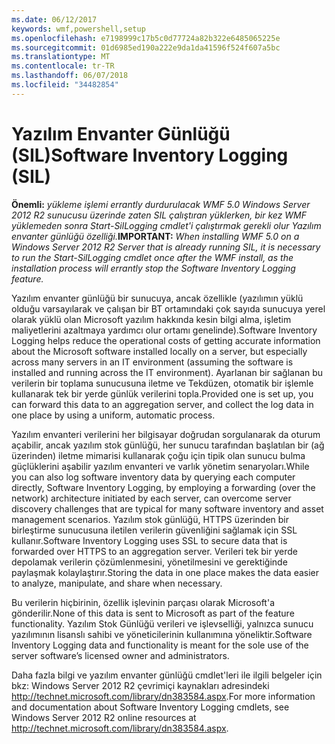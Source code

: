 ```yaml
---
ms.date: 06/12/2017
keywords: wmf,powershell,setup
ms.openlocfilehash: e7198999c17b5c0d77724a82b322e6485065225e
ms.sourcegitcommit: 01d6985ed190a222e9da1da41596f524f607a5bc
ms.translationtype: MT
ms.contentlocale: tr-TR
ms.lasthandoff: 06/07/2018
ms.locfileid: "34482854"
---
```

# <a name="software-inventory-logging-sil"></a><span data-ttu-id="22c06-102">Yazılım Envanter Günlüğü (SIL)</span><span class="sxs-lookup"><span data-stu-id="22c06-102">Software Inventory Logging (SIL)</span></span>

<span data-ttu-id="22c06-103">**Önemli:** *yükleme işlemi errantly durdurulacak WMF 5.0 Windows Server 2012 R2 sunucusu üzerinde zaten SIL çalıştıran yüklerken, bir kez WMF yüklemeden sonra Start-SilLogging cmdlet'i çalıştırmak gerekli olur Yazılım envanter günlüğü özelliği.*</span><span class="sxs-lookup"><span data-stu-id="22c06-103">**IMPORTANT:** *When installing WMF 5.0 on a Windows Server 2012 R2 Server that is already running SIL, it is necessary to run the Start-SilLogging cmdlet once after the WMF install, as the installation process will errantly stop the Software Inventory Logging feature.*</span></span>

<span data-ttu-id="22c06-104">Yazılım envanter günlüğü bir sunucuya, ancak özellikle (yazılımın yüklü olduğu varsayılarak ve çalışan bir BT ortamındaki çok sayıda sunucuya yerel olarak yüklü olan Microsoft yazılım hakkında kesin bilgi alma, işletim maliyetlerini azaltmaya yardımcı olur ortamı genelinde).</span><span class="sxs-lookup"><span data-stu-id="22c06-104">Software Inventory Logging helps reduce the operational costs of getting accurate information about the Microsoft software installed locally on a server, but especially across many servers in an IT environment (assuming the software is installed and running across the IT environment).</span></span> <span data-ttu-id="22c06-105">Ayarlanan bir sağlanan bu verilerin bir toplama sunucusuna iletme ve Tekdüzen, otomatik bir işlemle kullanarak tek bir yerde günlük verilerini topla.</span><span class="sxs-lookup"><span data-stu-id="22c06-105">Provided one is set up, you can forward this data to an aggregation server, and collect the log data in one place by using a uniform, automatic process.</span></span>

<span data-ttu-id="22c06-106">Yazılım envanteri verilerini her bilgisayar doğrudan sorgulanarak da oturum açabilir, ancak yazılım stok günlüğü, her sunucu tarafından başlatılan bir (ağ üzerinden) iletme mimarisi kullanarak çoğu için tipik olan sunucu bulma güçlüklerini aşabilir yazılım envanteri ve varlık yönetim senaryoları.</span><span class="sxs-lookup"><span data-stu-id="22c06-106">While you can also log software inventory data by querying each computer directly, Software Inventory Logging, by employing a forwarding (over the network) architecture initiated by each server, can overcome server discovery challenges that are typical for many software inventory and asset management scenarios.</span></span> <span data-ttu-id="22c06-107">Yazılım stok günlüğü, HTTPS üzerinden bir birleştirme sunucusuna iletilen verilerin güvenliğini sağlamak için SSL kullanır.</span><span class="sxs-lookup"><span data-stu-id="22c06-107">Software Inventory Logging uses SSL to secure data that is forwarded over HTTPS to an aggregation server.</span></span> <span data-ttu-id="22c06-108">Verileri tek bir yerde depolamak verilerin çözümlenmesini, yönetilmesini ve gerektiğinde paylaşmak kolaylaştırır.</span><span class="sxs-lookup"><span data-stu-id="22c06-108">Storing the data in one place makes the data easier to analyze, manipulate, and share when necessary.</span></span>

<span data-ttu-id="22c06-109">Bu verilerin hiçbirinin, özellik işlevinin parçası olarak Microsoft'a gönderilir.</span><span class="sxs-lookup"><span data-stu-id="22c06-109">None of this data is sent to Microsoft as part of the feature functionality.</span></span> <span data-ttu-id="22c06-110">Yazılım Stok Günlüğü verileri ve işlevselliği, yalnızca sunucu yazılımının lisanslı sahibi ve yöneticilerinin kullanımına yöneliktir.</span><span class="sxs-lookup"><span data-stu-id="22c06-110">Software Inventory Logging data and functionality is meant for the sole use of the server software’s licensed owner and administrators.</span></span>

<span data-ttu-id="22c06-111">Daha fazla bilgi ve yazılım envanter günlüğü cmdlet'leri ile ilgili belgeler için bkz: Windows Server 2012 R2 çevrimiçi kaynakları adresindeki <http://technet.microsoft.com/library/dn383584.aspx>.</span><span class="sxs-lookup"><span data-stu-id="22c06-111">For more information and documentation about Software Inventory Logging cmdlets, see Windows Server 2012 R2 online resources at <http://technet.microsoft.com/library/dn383584.aspx>.</span></span>
